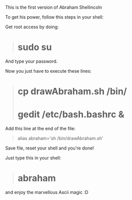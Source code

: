 This is the first version of Abraham Shellincoln

To get his power, follow this steps in your shell:

Get root access by doing:

> # sudo su

And type your password.

Now you just have to execute these lines:

> # cp drawAbraham.sh /bin/
> # gedit /etc/bash.bashrc &

Add this line at the end of the file:

> alias abraham='sh /bin/drawAbraham.sh'

Save file, reset your shell and you're done!

Just type this in your shell:

> # abraham

and enjoy the marvellous Ascii magic :D
